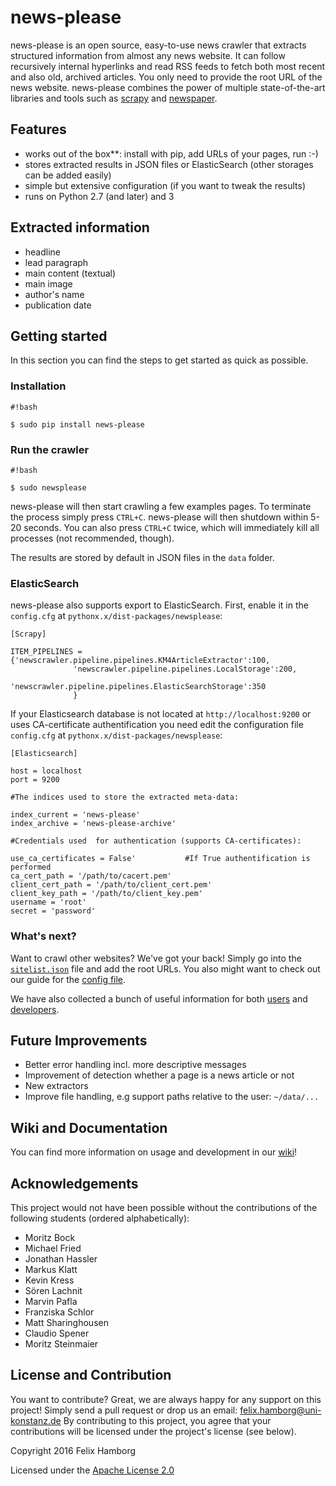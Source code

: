 # **news-please**

news-please is an open source, easy-to-use news crawler that extracts structured information from almost any news website. It can follow recursively internal hyperlinks and read RSS feeds to fetch both most recent and also old, archived articles. You only need to provide the root URL of the news website. news-please combines the power of multiple state-of-the-art libraries and tools such as [scrapy](https://scrapy.org/) and [newspaper](https://github.com/codelucas/newspaper).

## Features
* works out of the box**: install with pip, add URLs of your pages, run :-)
* stores extracted results in JSON files or ElasticSearch (other storages can be added easily)
* simple but extensive configuration (if you want to tweak the results)
* runs on Python 2.7 (and later) and 3

## Extracted information
* headline
* lead paragraph
* main content (textual)
* main image
* author's name
* publication date

## Getting started

In this section you can find the steps to get started as quick as possible. 

### Installation

```
#!bash

$ sudo pip install news-please
```

### Run the crawler

```
#!bash

$ sudo newsplease
```

news-please will then start crawling a few examples pages. To terminate the process simply press `CTRL+C`. news-please will then shutdown within 5-20 seconds. You can also press `CTRL+C` twice, which will immediately kill all processes (not recommended, though).

The results are stored by default in JSON files in the `data` folder.

### ElasticSearch

news-please also supports export to ElasticSearch. First, enable it in the `config.cfg` at `pythonx.x/dist-packages/newsplease`:

    [Scrapy]
    
    ITEM_PIPELINES = {'newscrawler.pipeline.pipelines.KM4ArticleExtractor':100,
                  'newscrawler.pipeline.pipelines.LocalStorage':200,
                  'newscrawler.pipeline.pipelines.ElasticSearchStorage':350
                  }

If your Elasticsearch database is not located at `http://localhost:9200` or uses CA-certificate authentification you need edit the configuration file `config.cfg` at `pythonx.x/dist-packages/newsplease`:  

    [Elasticsearch]

    host = localhost
    port = 9200	

    #The indices used to store the extracted meta-data:

    index_current = 'news-please'
    index_archive = 'news-please-archive'

    #Credentials used  for authentication (supports CA-certificates):
	
    use_ca_certificates = False'           #If True authentification is performed 
    ca_cert_path = '/path/to/cacert.pem'  
    client_cert_path = '/path/to/client_cert.pem'  
    client_key_path = '/path/to/client_key.pem'  
    username = 'root'  
    secret = 'password' 

### What's next?

Want to crawl other websites? We've got your back! Simply go into the [`sitelist.json`](https://bitbucket.org/fhamborg/news-please/wiki/user-guide#markdown-header-add-own-urls) file and add the root URLs. 
You also might want to check out our guide for the [config file](https://bitbucket.org/fhamborg/news-please/wiki/configuration). 

We have also collected a bunch of useful information for both [users](https://bitbucket.org/fhamborg/news-please/wiki/user-guide)  and [developers](https://bitbucket.org/fhamborg/news-please/wiki/developer-guide).

## Future Improvements
* Better error handling incl. more descriptive messages
* Improvement of detection whether a page is a news article or not
* New extractors
* Improve file handling, e.g support paths relative to the user: `~/data/...`

## Wiki and Documentation
You can find more information on usage and development in our [wiki](https://bitbucket.org/fhamborg/news-please/wiki/Home)!

## Acknowledgements

This project would not have been possible without the contributions of the following students (ordered alphabetically):

* Moritz Bock
* Michael Fried
* Jonathan Hassler
* Markus Klatt
* Kevin Kress
* Sören Lachnit
* Marvin Pafla
* Franziska Schlor
* Matt Sharinghousen
* Claudio Spener
* Moritz Steinmaier

## License and Contribution

You want to contribute? Great, we are always happy for any support on this project! Simply send a pull request or drop us an email: [felix.hamborg@uni-konstanz.de](felix.hamborg@uni-konstanz.de) By contributing to this project, you agree that your contributions will be licensed under the project's license (see below).

Copyright 2016 Felix Hamborg

Licensed under the [Apache License 2.0](LICENSE.txt)